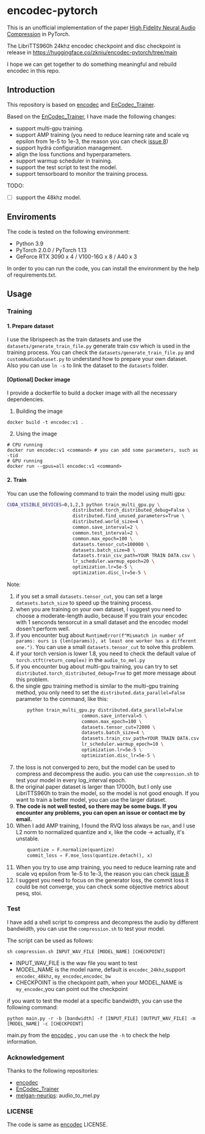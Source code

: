 # encodec-pytorch
This is an unofficial implementation of the paper [High Fidelity Neural Audio Compression](https://arxiv.org/pdf/2210.13438.pdf) in PyTorch.

The LibriTTS960h 24khz encodec checkpoint and disc checkpoint is release in https://huggingface.co/zkniu/encodec-pytorch/tree/main

I hope we can get together to do something meaningful and rebuild encodec in this repo.

## Introduction
This repository is based on [encodec](https://github.com/facebookresearch/encodec) and [EnCodec_Trainer](https://github.com/Mikxox/EnCodec_Trainer).

Based on the [EnCodec_Trainer](https://github.com/Mikxox/EnCodec_Trainer), I have made the following changes:
- support multi-gpu training.
- support AMP training (you need to reduce learning rate and scale vq epsilon from 1e-5 to 1e-3, the reason you can check [issue 8](https://github.com/ZhikangNiu/encodec-pytorch/issues/8))
- support hydra configuration management.
- align the loss functions and hyperparameters.
- support warmup scheduler in training.
- support the test script to test the model.
- support tensorboard to monitor the training process.

TODO:
- [ ] support the 48khz model.

## Enviroments
The code is tested on the following environment:
- Python 3.9
- PyTorch 2.0.0 / PyTorch 1.13
- GeForce RTX 3090 x 4 / V100-16G x 8 / A40 x 3

In order to you can run the code, you can install the environment by the help of requirements.txt.

## Usage
### Training
#### 1. Prepare dataset
I use the librispeech as the train datasets and use the `datasets/generate_train_file.py` generate train csv which is used in the training process. You can check the `datasets/generate_train_file.py` and `customAudioDataset.py` to understand how to prepare your own dataset.
Also you can use `ln -s` to link the dataset to the `datasets` folder.
#### [Optional] Docker image
I provide a dockerfile to build a docker image with all the necessary dependencies.
1. Building the image
```shell
docker build -t encodec:v1 .
```
2. Using the image
```shell
# CPU running
docker run encodec:v1 <command> # you can add some parameters, such as -tid
# GPU running
docker run --gpus=all encodec:v1 <command>
```
#### 2. Train
You can use the following command to train the model using multi gpu:
```bash
CUDA_VISIBLE_DEVICES=0,1,2,3 python train_multi_gpu.py \
                        distributed.torch_distributed_debug=False \
                        distributed.find_unused_parameters=True \
                        distributed.world_size=4 \
                        common.save_interval=2 \
                        common.test_interval=2 \
                        common.max_epoch=100 \
                        datasets.tensor_cut=100000 \
                        datasets.batch_size=8 \
                        datasets.train_csv_path=YOUR TRAIN DATA.csv \
                        lr_scheduler.warmup_epoch=20 \
                        optimization.lr=5e-5 \
                        optimization.disc_lr=5e-5 \
```
Note: 
1. if you set a small `datasets.tensor_cut`, you can set a large `datasets.batch_size` to speed up the training process.
2. when you are training on your own dataset, I suggest you need to choose a moderate-length audio, because If you train your encodec with 1 senconds tensorcut in a small dataset and the encodec model dosen't perform well.
2. if you encounter bug about `RuntimeError(f"Mismatch in number of params: ours is {len(params)}, at least one worker has a different one.")`. You can use a small `datasets.tensor_cut` to solve this problem.
3. if your torch version is lower 1.8, you need to check the default value of `torch.stft(return_complex)` in the `audio_to_mel.py`  
4. if you encounter bug about multi-gpu training, you can try to set `distributed.torch_distributed_debug=True` to get more message about this problem.
5. the single gpu training method is similar to the multi-gpu training method, you only need to set the `distributed.data_parallel=False` parameter to the command, like this:
    ```bash
        python train_multi_gpu.py distributed.data_parallel=False
                            common.save_interval=5 \
                            common.max_epoch=100 \
                            datasets.tensor_cut=72000 \
                            datasets.batch_size=4 \
                            datasets.train_csv_path=YOUR TRAIN DATA.csv \
                            lr_scheduler.warmup_epoch=10 \
                            optimization.lr=5e-5 \
                            optimization.disc_lr=5e-5 \
    ```
6. the loss is not converged to zero, but the model can be used to compress and decompress the audio. you can use the `compression.sh` to test your model in every log_interval epoch.
7. the original paper dataset is larger than 17000h, but I only use LibriTTS960h to train the model, so the model is not good enough. If you want to train a better model, you can use the larger dataset.
8. **The code is not well tested, so there may be some bugs. If you encounter any problems, you can open an issue or contact me by email.**
9. When I add AMP training, I found the RVQ loss always be `nan`, and I use L2 norm to normalized quantize and x, like the code -> actually, it's unstable.
    ```python
        quantize = F.normalize(quantize)  
        commit_loss = F.mse_loss(quantize.detach(), x)
    ``` 
11. When you try to use amp training, you need to reduce learning rate and scale vq epsilon from 1e-5 to 1e-3, the reason you can check [issue 8](https://github.com/ZhikangNiu/encodec-pytorch/issues/8)
12. I suggest you need to focus on the generator loss, the commit loss it could be not converge, you can check some objective metrics about pesq, stoi.
### Test
I have add a shell script to compress and decompress the audio by different bandwidth, you can use the `compression.sh` to test your model. 

The script can be used as follows:
```shell
sh compression.sh INPUT_WAV_FILE [MODEL_NAME] [CHECKPOINT]
```
- INPUT_WAV_FILE is the wav file you want to test
- MODEL_NAME is the model name, default is `encodec_24khz`,support `encodec_48khz`, `my_encodec`,`encodec_bw`
- CHECKPOINT is the checkpoint path, when your MODEL_NAME is `my_encodec`,you can point out the checkpoint

if you want to test the model at a specific bandwidth, you can use the following command:
```shell
python main.py -r -b [bandwidth] -f [INPUT_FILE] [OUTPUT_WAV_FILE] -m [MODEL_NAME] -c [CHECKPOINT]
```
main.py from the [encodec](https://github.com/facebookresearch/encodec) , you can use the `-h` to check the help information.

### Acknowledgement
Thanks to the following repositories:
- [encodec](https://github.com/facebookresearch/encodec)
- [EnCodec_Trainer](https://github.com/Mikxox/EnCodec_Trainer)
- [melgan-neurips](https://github.com/descriptinc/melgan-neurips): audio_to_mel.py

### LICENSE
The code is same as [encodec](https://github.com/facebookresearch/encodec) LICENSE.


